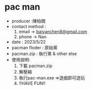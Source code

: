 # pac man
* producer :陳柏硯
* contact method :
  1. email -> baiyanchen8@gmail.com
  2. phone -> Nan
* date : 2023/5/22
* pacman floder : 原始黨
* pacman.zip : 執行黨 & other else
* 使用說明:
  1. 下載 pacman.zip
  2. 解壓縮
  3. 執行pac-man.exe =>遊戲即可遊玩
  4. !!HAVE FUN!!
